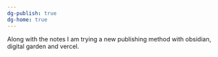 ```yaml
---
dg-publish: true
dg-home: true
---
```

Along with the notes I am trying a new publishing method with obsidian, digital garden and vercel.